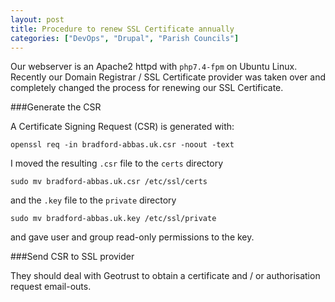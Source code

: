 ```yaml
---
layout: post
title: Procedure to renew SSL Certificate annually
categories: ["DevOps", "Drupal", "Parish Councils"]
---
```


Our webserver is an Apache2 httpd with `php7.4-fpm` on Ubuntu Linux. Recently our Domain Registrar / SSL Certificate provider was taken over and completely changed the process for renewing our SSL Certificate.

###Generate the CSR

A Certificate Signing Request (CSR) is generated with:  

    openssl req -in bradford-abbas.uk.csr -noout -text

I moved the resulting `.csr` file to the `certs` directory  

    sudo mv bradford-abbas.uk.csr /etc/ssl/certs  

and the `.key` file to the `private` directory  

    sudo mv bradford-abbas.uk.key /etc/ssl/private  

and gave user and group read-only permissions to the key.

###Send CSR to SSL provider

They should deal with Geotrust to obtain a certificate and / or authorisation request email-outs.

